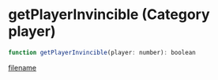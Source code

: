 # getPlayerInvincible (Category player)

```js
function getPlayerInvincible(player: number): boolean
```

[filename](getPlayerInvincible_m.md ':include')